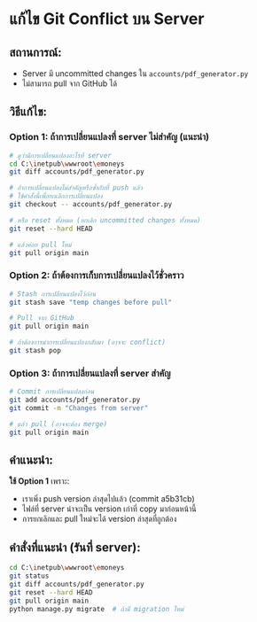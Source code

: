 # แก้ไข Git Conflict บน Server

## สถานการณ์:
- Server มี uncommitted changes ใน `accounts/pdf_generator.py`
- ไม่สามารถ pull จาก GitHub ได้

## วิธีแก้ไข:

### Option 1: ถ้าการเปลี่ยนแปลงที่ server ไม่สำคัญ (แนะนำ)
```bash
# ดูว่ามีการเปลี่ยนแปลงอะไรที่ server
cd C:\inetpub\wwwroot\emoneys
git diff accounts/pdf_generator.py

# ถ้าการเปลี่ยนแปลงไม่สำคัญหรือซ้ำกับที่ push แล้ว
# ใช้คำสั่งนี้เพื่อยกเลิกการเปลี่ยนแปลง
git checkout -- accounts/pdf_generator.py

# หรือ reset ทั้งหมด (ยกเลิก uncommitted changes ทั้งหมด)
git reset --hard HEAD

# แล้วค่อย pull ใหม่
git pull origin main
```

### Option 2: ถ้าต้องการเก็บการเปลี่ยนแปลงไว้ชั่วคราว
```bash
# Stash การเปลี่ยนแปลงไว้ก่อน
git stash save "temp changes before pull"

# Pull จาก GitHub
git pull origin main

# ถ้าต้องการนำการเปลี่ยนแปลงกลับมา (อาจจะ conflict)
git stash pop
```

### Option 3: ถ้าการเปลี่ยนแปลงที่ server สำคัญ
```bash
# Commit การเปลี่ยนแปลงก่อน
git add accounts/pdf_generator.py
git commit -m "Changes from server"

# แล้ว pull (อาจจะต้อง merge)
git pull origin main
```

## คำแนะนำ:
**ใช้ Option 1** เพราะ:
- เราเพิ่ง push version ล่าสุดไปแล้ว (commit a5b31cb)
- ไฟล์ที่ server น่าจะเป็น version เก่าที่ copy มาก่อนหน้านี้
- การยกเลิกและ pull ใหม่จะได้ version ล่าสุดที่ถูกต้อง

## คำสั่งที่แนะนำ (รันที่ server):
```bash
cd C:\inetpub\wwwroot\emoneys
git status
git diff accounts/pdf_generator.py
git reset --hard HEAD
git pull origin main
python manage.py migrate  # ถ้ามี migration ใหม่
```
